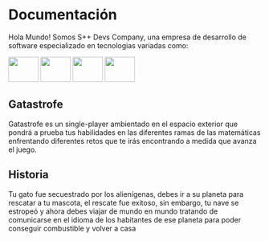 # Documentación
Hola Mundo! Somos S++ Devs Company, una empresa de desarrollo de software especializado en tecnologias variadas como:

<img height="50" width="60" src="https://cdn.jsdelivr.net/gh/devicons/devicon@latest/icons/csharp/csharp-original.svg"/> <img height="50" width="60" src="https://cdn.jsdelivr.net/gh/devicons/devicon@latest/icons/github/github-original.svg" /> <img height="50" width="60" src="https://cdn.jsdelivr.net/gh/devicons/devicon@latest/icons/java/java-original-wordmark.svg" /> <img  height="50" width="60" src="https://cdn.jsdelivr.net/gh/devicons/devicon@latest/icons/unity/unity-original-wordmark.svg" />
          
          
          
## Gatastrofe
Gatastrofe es un single-player ambientado en el espacio exterior que pondrá a prueba tus habilidades en las diferentes ramas de las matemáticas enfrentando diferentes retos que te irás encontrando a medida que avanza el juego.

## Historia
Tu gato fue secuestrado por los alienígenas, debes ir a su planeta para rescatar a tu mascota, el rescate fue exitoso, sin embargo, tu nave se estropeó y ahora debes viajar de mundo en mundo tratando de comunicarse en el idioma de los habitantes de ese planeta para poder conseguir combustible y volver a casa
